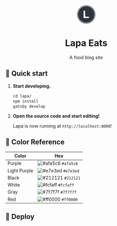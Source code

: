 <div align="center">
  <div>
    <img alt="Lapa" src="./src/images/favicon-lapa.png" width="60" />
  </div>
</div>
<h1 align="center">
  Lapa Eats
</h1>
<p align="center">
  A food blog site
</p>

## 🚀 Quick start

1.  **Start developing.**

    ```shell
    cd lapa/
    npm install
    gatsby develop
    ```

2.  **Open the source code and start editing!**

    Lapa is now running at `http://localhost:8000`!

## 🎨 Color Reference

| Color          | Hex                                                                |
| -------------- | ------------------------------------------------------------------ |
| Purple         | ![#afa5c6](https://via.placeholder.com/10/afa5c6?text=+) `#afa5c6` |
| Light Purple   | ![#e7e3ed](https://via.placeholder.com/10/e7e3ed?text=+) `#e7e3ed` |
| Black          | ![#212121](https://via.placeholder.com/10/212121?text=+) `#212121` |
| White          | ![#fcfaff](https://via.placeholder.com/10/fcfaff?text=+) `#fcfaff` |
| Gray           | ![#7f7f7f](https://via.placeholder.com/10/7f7f7f?text=+) `#7f7f7f` |
| Red            | ![#ff0000](https://via.placeholder.com/10/ff0000?text=+) `#ff0000` |

## 💫 Deploy
